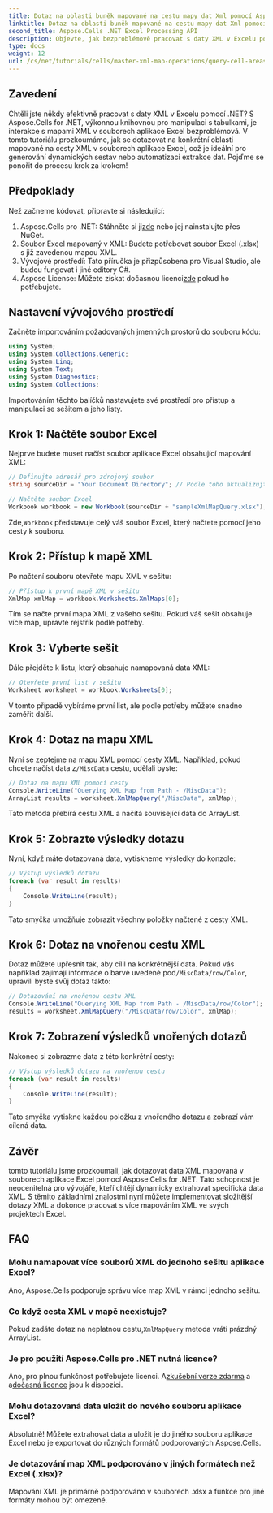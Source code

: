 ```yaml
---
title: Dotaz na oblasti buněk mapované na cestu mapy dat Xml pomocí Aspose.Cells
linktitle: Dotaz na oblasti buněk mapované na cestu mapy dat Xml pomocí Aspose.Cells
second_title: Aspose.Cells .NET Excel Processing API
description: Objevte, jak bezproblémově pracovat s daty XML v Excelu pomocí Aspose.Cells for .NET. Tento komplexní výukový program vás provede procesem dotazování oblastí buněk mapovaných na cesty XML, což vám umožní snadno automatizovat extrakci dat a vytvářet dynamické sestavy.
type: docs
weight: 12
url: /cs/net/tutorials/cells/master-xml-map-operations/query-cell-areas-mapped-to-xml-data-map-path/
---
```

## Zavedení

Chtěli jste někdy efektivně pracovat s daty XML v Excelu pomocí .NET? S Aspose.Cells for .NET, výkonnou knihovnou pro manipulaci s tabulkami, je interakce s mapami XML v souborech aplikace Excel bezproblémová. V tomto tutoriálu prozkoumáme, jak se dotazovat na konkrétní oblasti mapované na cesty XML v souborech aplikace Excel, což je ideální pro generování dynamických sestav nebo automatizaci extrakce dat. Pojďme se ponořit do procesu krok za krokem!

## Předpoklady

Než začneme kódovat, připravte si následující:

1.  Aspose.Cells pro .NET: Stáhněte si ji[zde](https://releases.aspose.com/cells/net/) nebo jej nainstalujte přes NuGet.
2. Soubor Excel mapovaný v XML: Budete potřebovat soubor Excel (.xlsx) s již zavedenou mapou XML.
3. Vývojové prostředí: Tato příručka je přizpůsobena pro Visual Studio, ale budou fungovat i jiné editory C#.
4.  Aspose License: Můžete získat dočasnou licenci[zde](https://purchase.aspose.com/temporary-license/) pokud ho potřebujete.

## Nastavení vývojového prostředí

Začněte importováním požadovaných jmenných prostorů do souboru kódu:

```csharp
using System;
using System.Collections.Generic;
using System.Linq;
using System.Text;
using System.Diagnostics;
using System.Collections;
```

Importováním těchto balíčků nastavujete své prostředí pro přístup a manipulaci se sešitem a jeho listy.

## Krok 1: Načtěte soubor Excel

Nejprve budete muset načíst soubor aplikace Excel obsahující mapování XML:

```csharp
// Definujte adresář pro zdrojový soubor
string sourceDir = "Your Document Directory"; // Podle toho aktualizujte cestu

// Načtěte soubor Excel
Workbook workbook = new Workbook(sourceDir + "sampleXmlMapQuery.xlsx");
```

 Zde,`Workbook` představuje celý váš soubor Excel, který načtete pomocí jeho cesty k souboru.

## Krok 2: Přístup k mapě XML

Po načtení souboru otevřete mapu XML v sešitu:

```csharp
// Přístup k první mapě XML v sešitu
XmlMap xmlMap = workbook.Worksheets.XmlMaps[0];
```

Tím se načte první mapa XML z vašeho sešitu. Pokud váš sešit obsahuje více map, upravte rejstřík podle potřeby.

## Krok 3: Vyberte sešit

Dále přejděte k listu, který obsahuje namapovaná data XML:

```csharp
// Otevřete první list v sešitu
Worksheet worksheet = workbook.Worksheets[0];
```

V tomto případě vybíráme první list, ale podle potřeby můžete snadno zaměřit další.

## Krok 4: Dotaz na mapu XML

Nyní se zeptejme na mapu XML pomocí cesty XML. Například, pokud chcete načíst data z`/MiscData` cestu, udělali byste:

```csharp
// Dotaz na mapu XML pomocí cesty
Console.WriteLine("Querying XML Map from Path - /MiscData");
ArrayList results = worksheet.XmlMapQuery("/MiscData", xmlMap);
```

Tato metoda přebírá cestu XML a načítá související data do ArrayList.

## Krok 5: Zobrazte výsledky dotazu

Nyní, když máte dotazovaná data, vytiskneme výsledky do konzole:

```csharp
// Výstup výsledků dotazu
foreach (var result in results)
{
    Console.WriteLine(result);
}
```

Tato smyčka umožňuje zobrazit všechny položky načtené z cesty XML.

## Krok 6: Dotaz na vnořenou cestu XML

 Dotaz můžete upřesnit tak, aby cílil na konkrétnější data. Pokud vás například zajímají informace o barvě uvedené pod`/MiscData/row/Color`, upravili byste svůj dotaz takto:

```csharp
// Dotazování na vnořenou cestu XML
Console.WriteLine("Querying XML Map from Path - /MiscData/row/Color");
results = worksheet.XmlMapQuery("/MiscData/row/Color", xmlMap);
```

## Krok 7: Zobrazení výsledků vnořených dotazů

Nakonec si zobrazme data z této konkrétní cesty:

```csharp
// Výstup výsledků dotazu na vnořenou cestu
foreach (var result in results)
{
    Console.WriteLine(result);
}
```

Tato smyčka vytiskne každou položku z vnořeného dotazu a zobrazí vám cílená data.

## Závěr

tomto tutoriálu jsme prozkoumali, jak dotazovat data XML mapovaná v souborech aplikace Excel pomocí Aspose.Cells for .NET. Tato schopnost je neocenitelná pro vývojáře, kteří chtějí dynamicky extrahovat specifická data XML. S těmito základními znalostmi nyní můžete implementovat složitější dotazy XML a dokonce pracovat s více mapováním XML ve svých projektech Excel. 

## FAQ

### Mohu namapovat více souborů XML do jednoho sešitu aplikace Excel?  
Ano, Aspose.Cells podporuje správu více map XML v rámci jednoho sešitu.

### Co když cesta XML v mapě neexistuje?  
 Pokud zadáte dotaz na neplatnou cestu,`XmlMapQuery` metoda vrátí prázdný ArrayList.

### Je pro použití Aspose.Cells pro .NET nutná licence?  
 Ano, pro plnou funkčnost potřebujete licenci. A[zkušební verze zdarma](https://releases.aspose.com/) a a[dočasná licence](https://purchase.aspose.com/temporary-license/) jsou k dispozici.

### Mohu dotazovaná data uložit do nového souboru aplikace Excel?  
Absolutně! Můžete extrahovat data a uložit je do jiného souboru aplikace Excel nebo je exportovat do různých formátů podporovaných Aspose.Cells.

### Je dotazování map XML podporováno v jiných formátech než Excel (.xlsx)?  
Mapování XML je primárně podporováno v souborech .xlsx a funkce pro jiné formáty mohou být omezené.